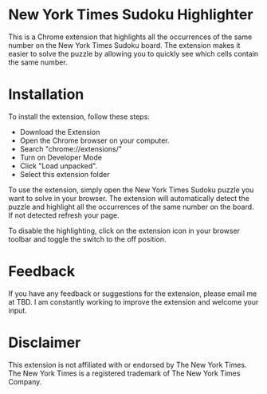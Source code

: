 # New York Times Sudoku Highlighter
This is a Chrome extension that highlights all the occurrences of the same number on the New York Times Sudoku board. The extension makes it easier to solve the puzzle by allowing you to quickly see which cells contain the same number.

# Installation
To install the extension, follow these steps:

* Download the Extension
* Open the Chrome browser on your computer.
* Search "chrome://extensions/"
* Turn on Developer Mode
* Click "Load unpacked".
* Select this extension folder

To use the extension, simply open the New York Times Sudoku puzzle you want to solve in your browser. The extension will automatically detect the puzzle and highlight all the occurrences of the same number on the board.
If not detected refresh your page. 

To disable the  highlighting, click on the extension icon in your browser toolbar and toggle the switch to the off position.

# Feedback
If you have any feedback or suggestions for the extension, please email me at TBD. I am constantly working to improve the extension and welcome your input.

# Disclaimer
This extension is not affiliated with or endorsed by The New York Times. The New York Times is a registered trademark of The New York Times Company.
